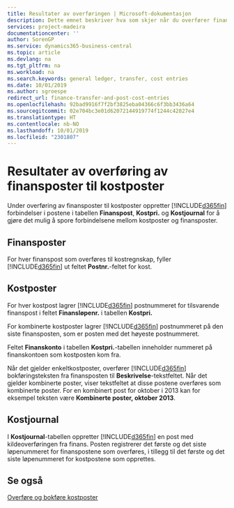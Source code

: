 ```yaml
---
title: Resultater av overføringen | Microsoft-dokumentasjon
description: Dette emnet beskriver hva som skjer når du overfører finansposter til kostposter.
services: project-madeira
documentationcenter: ''
author: SorenGP
ms.service: dynamics365-business-central
ms.topic: article
ms.devlang: na
ms.tgt_pltfrm: na
ms.workload: na
ms.search.keywords: general ledger, transfer, cost entries
ms.date: 10/01/2019
ms.author: sgroespe
redirect_url: finance-transfer-and-post-cost-entries
ms.openlocfilehash: 92bad9916f7f2bf3825eba04366c6f3bb3436a64
ms.sourcegitcommit: 02e704bc3e01d62072144919774f1244c42827e4
ms.translationtype: HT
ms.contentlocale: nb-NO
ms.lasthandoff: 10/01/2019
ms.locfileid: "2301807"
---
```

# <a name="results-of-transferring-general-ledger-entries-to-cost-entries"></a>Resultater av overføring av finansposter til kostposter
Under overføring av finansposter til kostposter oppretter [!INCLUDE[d365fin](includes/d365fin_md.md)] forbindelser i postene i tabellen **Finanspost**, **Kostpri.** og **Kostjournal** for å gjøre det mulig å spore forbindelsene mellom kostposter og finansposter.  

## <a name="general-ledger-entries"></a>Finansposter  
For hver finanspost som overføres til kostregnskap, fyller [!INCLUDE[d365fin](includes/d365fin_md.md)] ut feltet **Postnr.**-feltet for kost.  

## <a name="cost-entries"></a>Kostposter  
For hver kostpost lagrer [!INCLUDE[d365fin](includes/d365fin_md.md)] postnummeret for tilsvarende finanspost i feltet **Finansløpenr.** i tabellen **Kostpri.**  

For kombinerte kostposter lagrer [!INCLUDE[d365fin](includes/d365fin_md.md)] postnummeret på den siste finansposten, som er posten med det høyeste postnummeret.  

Feltet **Finanskonto** i tabellen **Kostpri.**-tabellen inneholder nummeret på finanskontoen som kostposten kom fra.  

Når det gjelder enkeltkostposter, overfører [!INCLUDE[d365fin](includes/d365fin_md.md)] bokføringsteksten fra finansposten til **Beskrivelse**-tekstfeltet. Når det gjelder kombinerte poster, viser tekstfeltet at disse postene overføres som kombinerte poster. For en kombinert post for oktober i 2013 kan for eksempel teksten være **Kombinerte poster, oktober 2013**.  

## <a name="cost-register"></a>Kostjournal  
I **Kostjournal**-tabellen oppretter [!INCLUDE[d365fin](includes/d365fin_md.md)] en post med kildeoverføringen fra finans. Posten registrerer det første og det siste løpenummeret for finanspostene som overføres, i tillegg til det første og det siste løpenummeret for kostpostene som opprettes.  

## <a name="see-also"></a>Se også  
[Overføre og bokføre kostposter](finance-transfer-and-post-cost-entries.md)   
